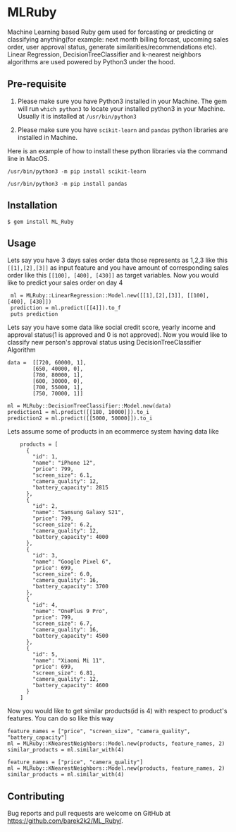 # MLRuby

Machine Learning based Ruby gem used for forcasting or predicting or classifying anything(for example: next month billing forcast, upcoming sales order, user approval status, generate similarities/recommendations etc). Linear Regression, DecisionTreeClassifier and k-nearest neighbors algorithms are used powered by Python3 under the hood.

## Pre-requisite
1. Please make sure you have Python3 installed in your Machine. The gem will run `which python3` to locate your installed python3 in your Machine. Usually it is installed at `/usr/bin/python3`

2. Please make sure you have `scikit-learn` and `pandas` python libraries are installed in Machine.

Here is an example of how to install these python libraries via the command line in MacOS.

`/usr/bin/python3 -m pip install scikit-learn`

`/usr/bin/python3 -m pip install pandas`

## Installation

    $ gem install ML_Ruby

## Usage
Lets say you have 3 days sales order data those represents as 1,2,3 like this `[[1],[2],[3]]` as input feature and 
you have amount of corresponding sales order like this `[[100], [400], [430]]` as target variables. Now you would like to predict your sales order on day 4

```
 ml = MLRuby::LinearRegression::Model.new([[1],[2],[3]], [[100], [400], [430]])
 prediction = ml.predict([[4]]).to_f
 puts prediction
```

Lets say you have some data like social credit score, yearly income and approval status(1 is approved and 0 is not approved). Now you would like to classify new person's approval status using DecisionTreeClassifier Algorithm
```
data =  [[720, 60000, 1],
        [650, 40000, 0],
        [780, 80000, 1],
        [600, 30000, 0],
        [700, 55000, 1],
        [750, 70000, 1]]

ml = MLRuby::DecisionTreeClassifier::Model.new(data)
prediction1 = ml.predict([[180, 10000]]).to_i
prediction2 = ml.predict([[5000, 50000]]).to_i
```

Lets assume some of products in an ecommerce system having data like
```
    products = [
      {
        "id": 1,
        "name": "iPhone 12",
        "price": 799,
        "screen_size": 6.1,
        "camera_quality": 12,
        "battery_capacity": 2815
      },
      {
        "id": 2,
        "name": "Samsung Galaxy S21",
        "price": 799,
        "screen_size": 6.2,
        "camera_quality": 12,
        "battery_capacity": 4000
      },
      {
        "id": 3,
        "name": "Google Pixel 6",
        "price": 699,
        "screen_size": 6.0,
        "camera_quality": 16,
        "battery_capacity": 3700
      },
      {
        "id": 4,
        "name": "OnePlus 9 Pro",
        "price": 799,
        "screen_size": 6.7,
        "camera_quality": 16,
        "battery_capacity": 4500
      },
      {
        "id": 5,
        "name": "Xiaomi Mi 11",
        "price": 699,
        "screen_size": 6.81,
        "camera_quality": 12,
        "battery_capacity": 4600
      }
    ]
```
Now you would like to get similar products(id is 4) with respect to product's features. You can do so like this way
```
feature_names = ["price", "screen_size", "camera_quality", "battery_capacity"]
ml = MLRuby::KNearestNeighbors::Model.new(products, feature_names, 2)
similar_products = ml.similar_with(4)
```

```
feature_names = ["price", "camera_quality"]
ml = MLRuby::KNearestNeighbors::Model.new(products, feature_names, 2)
similar_products = ml.similar_with(4)
```



## Contributing

Bug reports and pull requests are welcome on GitHub at https://github.com/barek2k2/ML_Ruby/.
